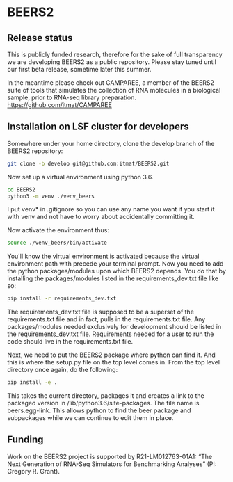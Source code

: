 # BEERS2

## Release status

This is publicly funded research, therefore for the sake of full transparency we are developing BEERS2 as a public repository. Please stay tuned until our first beta release, sometime later this summer.

In the meantime please check out CAMPAREE, a member of the BEERS2 suite of tools that simulates the collection of RNA molecules in a biological sample, prior to RNA-seq library preparation.
https://github.com/itmat/CAMPAREE

## Installation on LSF cluster for developers

Somewhere under your home directory, clone the develop branch of the BEERS2 repository:

```bash
git clone -b develop git@github.com:itmat/BEERS2.git
```

Now set up a virtual environment using python 3.6.

```bash
cd BEERS2
python3 -m venv ./venv_beers
```

I put venv* in .gitignore so you can use any name you want if you start it with venv and not have to worry about accidentally committing it.

Now activate the environment thus:

```bash
source ./venv_beers/bin/activate
```

You'll know the virtual environment is activated because the virtual environment path with precede
your terminal prompt.  Now you need to add the python packages/modules upon which BEERS2 depends.  You
do that by installing the packages/modules listed in the requirements_dev.txt file like so:

```bash
pip install -r requirements_dev.txt
```

The requirements_dev.txt file is supposed to be a superset of the requirements.txt file and in fact,
pulls in the requirements.txt file.  Any packages/modules needed exclusively for development should
be listed in the requirements_dev.txt file.  Requirements needed for a user to run the code should
live in the requirements.txt file.

Next, we need to put the BEERS2 package where python can find it.  And this is where the setup.py
file on the top level comes in.  From the top level directory once again, do the following:

```bash
pip install -e .
```

This takes the current directory, packages it and creates a link to the packaged version in
<virtualenv>/lib/python3.6/site-packages.  The file name is beers.egg-link.  This allows python
to find the beer package and subpackages while we can continue to edit them in place.

## Funding

Work on the BEERS2 project is supported by R21-LM012763-01A1: “The Next Generation of RNA-Seq Simulators for Benchmarking Analyses” (PI: Gregory R. Grant).
